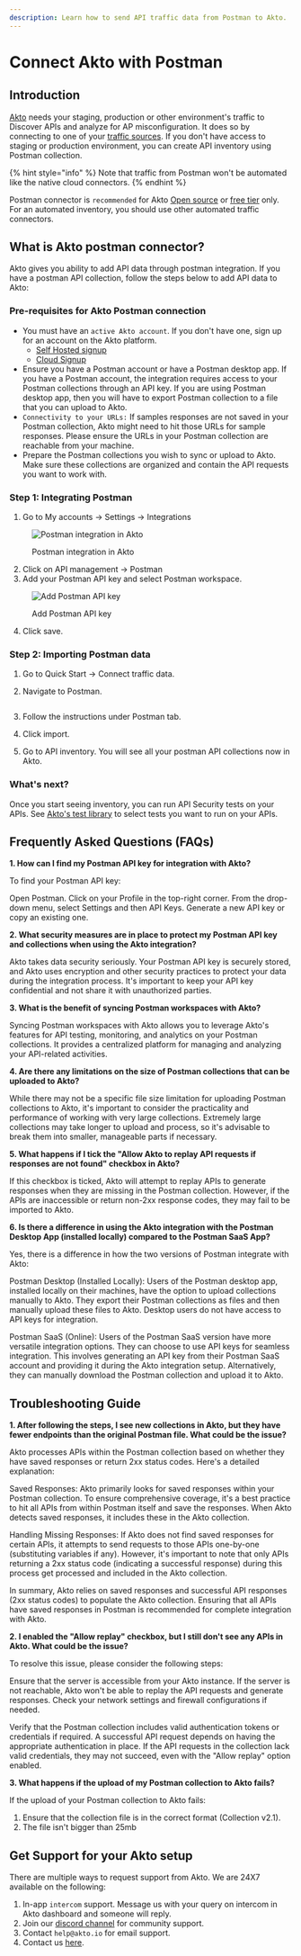```yaml
---
description: Learn how to send API traffic data from Postman to Akto.
---
```


# Connect Akto with Postman

## Introduction

[Akto](https://www.akto.io/) needs your staging, production or other environment's traffic to Discover APIs and analyze for AP misconfiguration. It does so by connecting to one of your [traffic sources](./). If you don't have access to staging or production environment, you can create API inventory using Postman collection.&#x20;

{% hint style="info" %}
Note that traffic from Postman won't be automated like the native cloud connectors.
{% endhint %}

Postman connector is `recommended` for Akto [Open source](https://github.com/akto-api-security/akto) or [free tier](https://www.akto.io/pricing) only. For an automated inventory, you should use other automated traffic connectors.

## What is Akto postman connector?

Akto gives you ability to add API data through postman integration. If you have a postman API collection, follow the steps below to add API data to Akto:

### Pre-requisites for Akto Postman connection

* You must have an `active Akto account`. If you don't have one, sign up for an account on the Akto platform.
  * [Self Hosted signup](https://stairway.akto.io/)
  * [Cloud Signup](https://app.akto.io/)
* Ensure you have a Postman account or have a Postman desktop app. If you have a Postman account, the integration requires access to your Postman collections through an API key. If you are using Postman desktop app, then you will have to export Postman collection to a file that you can upload to Akto.
* `Connectivity to your URLs:` If samples responses are not saved in your Postman collection, Akto might need to hit those URLs for sample responses. Please ensure the URLs in your Postman collection are reachable from your machine.
* Prepare the Postman collections you wish to sync or upload to Akto. Make sure these collections are organized and contain the API requests you want to work with.

### Step 1: Integrating Postman

1. Go to My accounts -> Settings -> Integrations

<figure><img src="../../.gitbook/assets/Screenshot 2023-09-12 at 11.34.35 AM.png" alt="Postman integration in Akto"><figcaption><p>Postman integration in Akto</p></figcaption></figure>

2. Click on API management -> Postman
3. Add your Postman API key and select Postman workspace.&#x20;

<figure><img src="../../.gitbook/assets/Screenshot 2023-09-12 at 11.35.26 AM.png" alt="Add Postman API key"><figcaption><p>Add Postman API key</p></figcaption></figure>

4. Click save.

### Step 2: Importing Postman data

1. Go to Quick Start -> Connect traffic data.
2.  Navigate to Postman.

    <figure><img src="../../.gitbook/assets/Screenshot 2023-09-12 at 11.37.38 AM.png" alt=""><figcaption></figcaption></figure>
3. Follow the instructions under Postman tab.
4. Click import.
5. Go to API inventory. You will see all your postman API collections now in Akto.

### What's next?

Once you start seeing inventory, you can run API Security tests on your APIs. See [Akto's test library](https://www.akto.io/test-library) to select tests you want to run on your APIs.&#x20;

## Frequently Asked Questions (FAQs)

**1. How can I find my Postman API key for integration with Akto?**&#x20;

To find your Postman API key:

Open Postman. Click on your Profile in the top-right corner. From the drop-down menu, select Settings and then API Keys. Generate a new API key or copy an existing one.

**2. What security measures are in place to protect my Postman API key and collections when using the Akto integration?**&#x20;

Akto takes data security seriously. Your Postman API key is securely stored, and Akto uses encryption and other security practices to protect your data during the integration process. It's important to keep your API key confidential and not share it with unauthorized parties.

**3. What is the benefit of syncing Postman workspaces with Akto?**&#x20;

Syncing Postman workspaces with Akto allows you to leverage Akto's features for API testing, monitoring, and analytics on your Postman collections. It provides a centralized platform for managing and analyzing your API-related activities.

**4. Are there any limitations on the size of Postman collections that can be uploaded to Akto?**&#x20;

While there may not be a specific file size limitation for uploading Postman collections to Akto, it's important to consider the practicality and performance of working with very large collections. Extremely large collections may take longer to upload and process, so it's advisable to break them into smaller, manageable parts if necessary.

**5. What happens if I tick the "Allow Akto to replay API requests if responses are not found" checkbox in Akto?**&#x20;

If this checkbox is ticked, Akto will attempt to replay APIs to generate responses when they are missing in the Postman collection. However, if the APIs are inaccessible or return non-2xx response codes, they may fail to be imported to Akto.

**6. Is there a difference in using the Akto integration with the Postman Desktop App (installed locally) compared to the Postman SaaS App?**&#x20;

Yes, there is a difference in how the two versions of Postman integrate with Akto:

Postman Desktop (Installed Locally): Users of the Postman desktop app, installed locally on their machines, have the option to upload collections manually to Akto. They export their Postman collections as files and then manually upload these files to Akto. Desktop users do not have access to API keys for integration.

Postman SaaS (Online): Users of the Postman SaaS version have more versatile integration options. They can choose to use API keys for seamless integration. This involves generating an API key from their Postman SaaS account and providing it during the Akto integration setup. Alternatively, they can manually download the Postman collection and upload it to Akto.

## Troubleshooting Guide

**1. After following the steps, I see new collections in Akto, but they have fewer endpoints than the original Postman file. What could be the issue?**

Akto processes APIs within the Postman collection based on whether they have saved responses or return 2xx status codes. Here's a detailed explanation:

Saved Responses: Akto primarily looks for saved responses within your Postman collection. To ensure comprehensive coverage, it's a best practice to hit all APIs from within Postman itself and save the responses. When Akto detects saved responses, it includes these in the Akto collection.

Handling Missing Responses: If Akto does not find saved responses for certain APIs, it attempts to send requests to those APIs one-by-one (substituting variables if any). However, it's important to note that only APIs returning a 2xx status code (indicating a successful response) during this process get processed and included in the Akto collection.

In summary, Akto relies on saved responses and successful API responses (2xx status codes) to populate the Akto collection. Ensuring that all APIs have saved responses in Postman is recommended for complete integration with Akto.

**2. I enabled the "Allow replay" checkbox, but I still don't see any APIs in Akto. What could be the issue?**

To resolve this issue, please consider the following steps:

Ensure that the server is accessible from your Akto instance. If the server is not reachable, Akto won't be able to replay the API requests and generate responses. Check your network settings and firewall configurations if needed.

Verify that the Postman collection includes valid authentication tokens or credentials if required. A successful API request depends on having the appropriate authentication in place. If the API requests in the collection lack valid credentials, they may not succeed, even with the "Allow replay" option enabled.

**3. What happens if the upload of my Postman collection to Akto fails?**&#x20;

If the upload of your Postman collection to Akto fails:

1. Ensure that the collection file is in the correct format (Collection v2.1).
2. The file isn't bigger than 25mb

## Get Support for your Akto setup

There are multiple ways to request support from Akto. We are 24X7 available on the following:

1. In-app `intercom` support. Message us with your query on intercom in Akto dashboard and someone will reply.
2. Join our [discord channel](https://www.akto.io/community) for community support.
3. Contact `help@akto.io` for email support.
4. Contact us [here](https://www.akto.io/contact-us).
